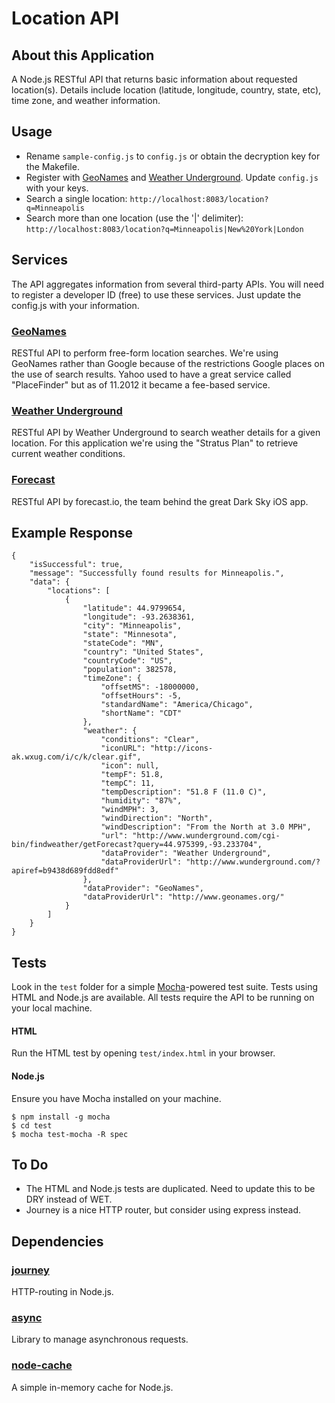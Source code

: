 # Location API

## About this Application
A Node.js RESTful API that returns basic information about requested location(s). 
Details include location (latitude, longitude, country, state, etc), time zone, and weather information. 

## Usage
* Rename `sample-config.js` to `config.js` or obtain the decryption key for the Makefile.
* Register with [GeoNames](http://www.geonames.org/) and [Weather Underground](http://www.wunderground.com/weather/api/). Update `config.js` with your keys.
* Search a single location: `http://localhost:8083/location?q=Minneapolis`
* Search more than one location (use the '|' delimiter): `http://localhost:8083/location?q=Minneapolis|New%20York|London`

## Services
The API aggregates information from several third-party APIs. 
You will need to register a developer ID (free) to use these services. 
Just update the config.js with your information. 

### [GeoNames](http://www.geonames.org/)
RESTful API to perform free-form location searches. 
We're using GeoNames rather than Google because of the restrictions Google places on the use of search results. 
Yahoo used to have a great service called "PlaceFinder" but as of 11.2012 it became a fee-based service. 

### [Weather Underground](http://www.wunderground.com/weather/api/)
RESTful API by Weather Underground to search weather details for a given location. 
For this application we're using the "Stratus Plan" to retrieve current weather conditions. 

### [Forecast](https://developer.forecast.io/)
RESTful API by forecast.io, the team behind the great Dark Sky iOS app.

## Example Response

	{
	    "isSuccessful": true,
	    "message": "Successfully found results for Minneapolis.",
	    "data": {
	        "locations": [
	            {
	                "latitude": 44.9799654,
	                "longitude": -93.2638361,
	                "city": "Minneapolis",
	                "state": "Minnesota",
	                "stateCode": "MN",
	                "country": "United States",
	                "countryCode": "US",
	                "population": 382578,
	                "timeZone": {
	                    "offsetMS": -18000000,
	                    "offsetHours": -5,
	                    "standardName": "America/Chicago",
	                    "shortName": "CDT"
	                },
	                "weather": {
	                    "conditions": "Clear",
	                    "iconURL": "http://icons-ak.wxug.com/i/c/k/clear.gif",
	                    "icon": null,
	                    "tempF": 51.8,
	                    "tempC": 11,
	                    "tempDescription": "51.8 F (11.0 C)",
	                    "humidity": "87%",
	                    "windMPH": 3,
	                    "windDirection": "North",
	                    "windDescription": "From the North at 3.0 MPH",
	                    "url": "http://www.wunderground.com/cgi-bin/findweather/getForecast?query=44.975399,-93.233704",
	                    "dataProvider": "Weather Underground",
	                    "dataProviderUrl": "http://www.wunderground.com/?apiref=b9438d689fdd8edf"
	                },
	                "dataProvider": "GeoNames",
	                "dataProviderUrl": "http://www.geonames.org/"
	            }
	        ]
	    }
	}

## Tests
Look in the `test` folder for a simple [Mocha](http://visionmedia.github.io/mocha/)-powered test suite. 
Tests using HTML and Node.js are available. 
All tests require the API to be running on your local machine. 

#### HTML
Run the HTML test by opening `test/index.html` in your browser. 

#### Node.js
Ensure you have Mocha installed on your machine.

	$ npm install -g mocha
	$ cd test
	$ mocha test-mocha -R spec

## To Do
* The HTML and Node.js tests are duplicated. Need to update this to be DRY instead of WET. 
* Journey is a nice HTTP router, but consider using express instead. 

## Dependencies

### [journey](https://github.com/cloudhead/journey)
HTTP-routing in Node.js. 

### [async](https://github.com/caolan/async)
Library to manage asynchronous requests.

### [node-cache](https://github.com/ptarjan/node-cache)
A simple in-memory cache for Node.js.